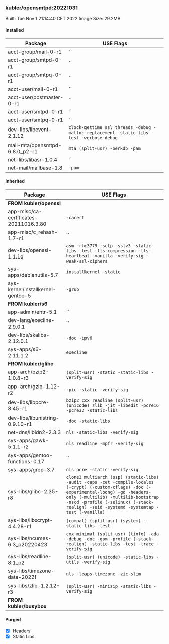 ### kubler/opensmtpd:20221031

Built: Tue Nov  1 21:14:40 CET 2022
Image Size: 29.2MB

#### Installed
Package | USE Flags
--------|----------
acct-group/mail-0-r1 | ``
acct-group/smtpd-0-r1 | ``
acct-group/smtpq-0-r1 | ``
acct-user/mail-0-r1 | ``
acct-user/postmaster-0-r1 | ``
acct-user/smtpd-0-r1 | ``
acct-user/smtpq-0-r1 | ``
dev-libs/libevent-2.1.12 | `clock-gettime ssl threads -debug -malloc-replacement -static-libs -test -verbose-debug`
mail-mta/opensmtpd-6.8.0_p2-r1 | `mta (split-usr) -berkdb -pam`
net-libs/libasr-1.0.4 | ``
net-mail/mailbase-1.8 | `-pam`
#### Inherited
Package | USE Flags
--------|----------
**FROM kubler/openssl** |
app-misc/ca-certificates-20211016.3.80 | `-cacert`
app-misc/c_rehash-1.7-r1 | ``
dev-libs/openssl-1.1.1q | `asm -rfc3779 -sctp -sslv3 -static-libs -test -tls-compression -tls-heartbeat -vanilla -verify-sig -weak-ssl-ciphers`
sys-apps/debianutils-5.7 | `installkernel -static`
sys-kernel/installkernel-gentoo-5 | `-grub`
**FROM kubler/s6** |
app-admin/entr-5.1 | ``
dev-lang/execline-2.9.0.1 | ``
dev-libs/skalibs-2.12.0.1 | `-doc -ipv6`
sys-apps/s6-2.11.1.2 | `execline`
**FROM kubler/glibc** |
app-arch/bzip2-1.0.8-r3 | `(split-usr) -static -static-libs -verify-sig`
app-arch/gzip-1.12-r2 | `-pic -static -verify-sig`
dev-libs/libpcre-8.45-r1 | `bzip2 cxx readline (split-usr) (unicode) zlib -jit -libedit -pcre16 -pcre32 -static-libs`
dev-libs/libunistring-0.9.10-r1 | `-doc -static-libs`
net-dns/libidn2-2.3.3 | `nls -static-libs -verify-sig`
sys-apps/gawk-5.1.1-r2 | `nls readline -mpfr -verify-sig`
sys-apps/gentoo-functions-0.17 | ``
sys-apps/grep-3.7 | `nls pcre -static -verify-sig`
sys-libs/glibc-2.35-r8 | `clone3 multiarch (ssp) (static-libs) -audit -caps -cet -compile-locales (-crypt) (-custom-cflags) -doc (-experimental-loong) -gd -headers-only (-multilib) -multilib-bootstrap -nscd -profile (-selinux) (-stack-realign) -suid -systemd -systemtap -test (-vanilla)`
sys-libs/libxcrypt-4.4.28-r1 | `(compat) (split-usr) (system) -static-libs -test`
sys-libs/ncurses-6.3_p20220423 | `cxx minimal (split-usr) (tinfo) -ada -debug -doc -gpm -profile (-stack-realign) -static-libs -test -trace -verify-sig`
sys-libs/readline-8.1_p2 | `(split-usr) (unicode) -static-libs -utils -verify-sig`
sys-libs/timezone-data-2022f | `nls -leaps-timezone -zic-slim`
sys-libs/zlib-1.2.12-r3 | `(split-usr) -minizip -static-libs -verify-sig`
**FROM kubler/busybox** |
#### Purged
- [x] Headers
- [x] Static Libs
